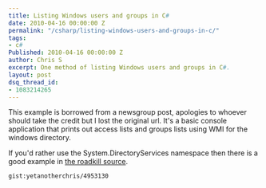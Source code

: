 ```yaml
---
title: Listing Windows users and groups in C#
date: 2010-04-16 00:00:00 Z
permalink: "/csharp/listing-windows-users-and-groups-in-c/"
tags:
- c#
Published: 2010-04-16 00:00:00 Z
author: Chris S
excerpt: One method of listing Windows users and groups in C#.
layout: post
dsq_thread_id:
- 1083214265
---
```


This example is borrowed from a newsgroup post, apologies to whoever should take the credit but I lost the original url. It's a basic console application that prints out access lists and groups lists using WMI for the windows directory.

<!--more-->

If you'd rather use the System.DirectoryServices namespace then there is a good example in [the roadkill source][1].

`gist:yetanotherchris/4953130`

 [1]: http://www.bitbucket.org/yetanotherchris/roadkill/src/4b864a2a214f/Roadkill.Core/Domain/Managers/Security/ActiveDirectoryUserManager.cs